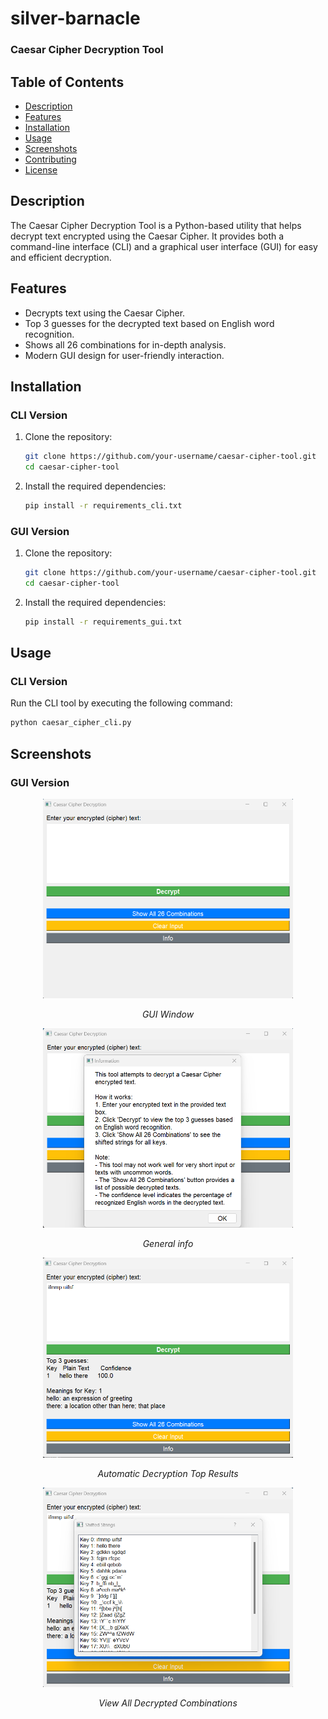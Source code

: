 # silver-barnacle
### Caesar Cipher Decryption Tool


## Table of Contents

- [Description](#description)
- [Features](#features)
- [Installation](#installation)
- [Usage](#usage)
- [Screenshots](#screenshots)
- [Contributing](#contributing)
- [License](#license)

## Description

The Caesar Cipher Decryption Tool is a Python-based utility that helps decrypt text encrypted using the Caesar Cipher. It provides both a command-line interface (CLI) and a graphical user interface (GUI) for easy and efficient decryption.

## Features

- Decrypts text using the Caesar Cipher.
- Top 3 guesses for the decrypted text based on English word recognition.
- Shows all 26 combinations for in-depth analysis.
- Modern GUI design for user-friendly interaction.

## Installation

### CLI Version

1. Clone the repository:

    ```bash
    git clone https://github.com/your-username/caesar-cipher-tool.git
    cd caesar-cipher-tool
    ```

2. Install the required dependencies:

    ```bash
    pip install -r requirements_cli.txt
    ```

### GUI Version

1. Clone the repository:

    ```bash
    git clone https://github.com/your-username/caesar-cipher-tool.git
    cd caesar-cipher-tool
    ```

2. Install the required dependencies:

    ```bash
    pip install -r requirements_gui.txt
    ```

## Usage

### CLI Version

Run the CLI tool by executing the following command:

```bash
python caesar_cipher_cli.py
```

## Screenshots

### GUI Version

<div align="center">
  <img src="screenshots/gui-screenshot-window.png" alt="GUI Window" width="400">
  <p><em>GUI Window</em></p>
</div>

<div align="center">
  <img src="screenshots/gui-screenshot-info.png" alt="General info" width="400">
  <p><em>General info</em></p>
</div>

<div align="center">
  <img src="screenshots/gui-screenshot-decrypt.png" alt="Automatic Decryption Top Results" width="400">
  <p><em>Automatic Decryption Top Results</em></p>
</div>

<div align="center">
  <img src="screenshots/gui-screenshot-all-combos.png" alt="View All Decrypted Combinations" width="400">
  <p><em>View All Decrypted Combinations</em></p>
</div>

